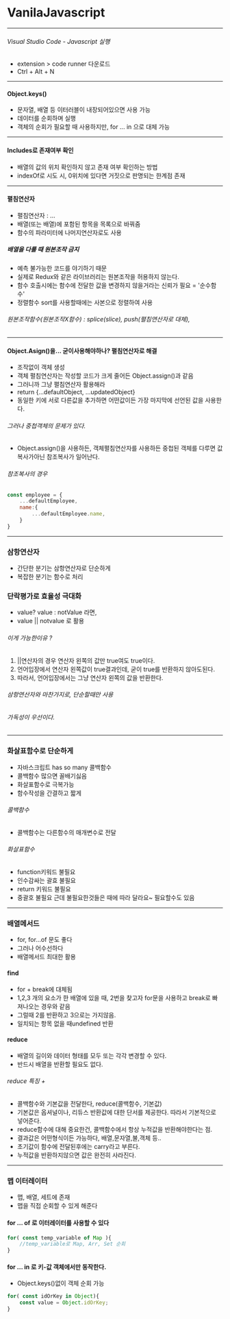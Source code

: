 # VanilaJavascript

- - - 
###### Visual Studio Code - Javascript 실행
- extension > code runner 다운로드
- Ctrl + Alt + N

- - -
#### Object.keys() 
- 문자열, 배열 등 이터러블이 내장되어있으면 사용 가능
- 데이터를 순회하며 실행
- 객체의 순회가 필요할 때 사용하지만, for ... in 으로 대체 가능

- - -
#### Includes로 존재여부 확인
- 배열의 값의 위치 확인하지 않고 존재 여부 확인하는 방법
- indexOf로 시도 시, 0위치에 있다면 거짓으로 판명되는 한계점 존재

- - -
#### 펼침연산자
- 펼침연산자 : ...
- 배열(또는 배열)에 포함된 항목을 목록으로 바꿔줌
- 함수의 파라미터에 나머지연산자로도 사용

##### 배열을 다룰 때 원본조작 금지
- 예측 불가능한 코드를 야기하기 때문
- 실제로 Redux와 같은 라이브러리는 원본조작을 허용하지 않는다.
- 함수 호출시에는 함수에 전달한 값을 변경하지 않을거라는 신뢰가 필요 = '순수함수'
- 정렬함수 sort를 사용할때에는 사본으로 정렬하여 사용

###### 원본조작함수(원본조작X함수) : splice(slice), push(펼침연산자로 대체), 

- - -
#### Object.Asign()을... 굳이사용해야하나? 펼침연산자로 해결
- 조작없이 객체 생성
- 객체 펼침연산자는 작성할 코드가 크게 줄어든 Object.assign()과 같음
- 그러니까 그냥 펼침연산자 활용해라
- return {...defaultObject, ...updatedObject}
- 동일한 키에 서로 다른값을 추가하면 어떤값이든 가장 마지막에 선언된 값을 사용한다.

###### 그러나 중첩객체의 문제가 있다.
- Object.assign()을 사용하든, 객체펼침연산자를 사용하든 중첩된 객체를 다루면 값복사가아닌 참조복사가 일어난다.

###### 참조복사의 경우
```javascript
const employee = {
    ...defaultEmployee,
    name:{
        ...defaultEmployee.name,
    }
}
```

- - -
### 삼항연산자
- 간단한 분기는 삼항연산자로 단순하게
- 복잡한 분기는 함수로 처리

### 단락평가로 효율성 극대화
- value? value : notValue 라면,
- value || notvalue 로 활용

###### 이게 가능한이유 ?
1. ||연산자의 경우 연산자 왼쪽의 값만 true여도 true이다.
2. 언어입장에서 연산자 왼쪽값이 true결과인데, 굳이 true를 반환하지 않아도된다.
3. 따라서, 언어입장에서는 그냥 연산자 왼쪽의 값을 반환한다.

###### 삼항연산자와 마찬가지로, 단순할때만 사용
###### 가독성이 우선이다.

- - -
### 화살표함수로 단순하게
- 자바스크립트 has so many 콜백함수
- 콜백함수 많으면 꼴배기싫음
- 화살표함수로 극복가능
- 함수작성을 간결하고 짧게

###### 콜백함수
- 콜백함수는 다른함수의 매개변수로 전달

###### 화살표함수
- function키워드 불필요
- 인수감싸는 괄효 불필요
- return 키워드 불필요
- 중괄호 불필요
근데 불필요한것들은 때에 따라 달라요~ 필요할수도 있음   


- - -
### 배열메서드
- for, for...of 문도 좋다 
- 그러나 어수선하다
- 배열메서드 최대한 활용

#### find
- for + break에 대체됨
- 1,2,3 개의 요소가 한 배열에 있을 때, 2번을 찾고자 for문을 사용하고 break로 빠져나오는 경우와 같음
- 그럴때 2를 반환하고 3으로는 가지않음.
- 일치되는 항목 없을 때undefined 반환

#### reduce
- 배열의 길이와 데이터 형태를 모두 또는 각각 변경할 수 있다.
- 반드시 배열을 반환할 필요도 없다.

###### reduce 특징 +
- 콜백함수와 기본값을 전달한다, reduce(콜백함수, 기본값)
- 기본값은 옵셔널이나, 리듀스 반환값에 대한 단서를 제공한다. 따라서 기본적으로 넣어준다.
- reduce함수에 대해 중요한건, 콜백함수에서 항상 누적값을 반환해야한다는 점.
- 결과값은 어떤형식이든 가능하다, 배열,문자열,불,객체 등..
- 초기값이 함수에 전달된후에는 carry라고 부른다.
- 누적값을 반환하지않으면 값은 완전히 사라진다.


- - -
### 맵 이터레이터 
- 맵, 배열, 세트에 존재
- 맵을 직접 순회할 수 있게 해준다

#### for ... of 로 이터레이터를 사용할 수 있다
```javascript
for( const temp_variable of Map ){
    //temp_variable로 Map, Arr, Set 순회
}
```

#### for ... in 로 키-값 객체에서만 동작한다.
- Object.keys()없이 객체 순회 가능
```javascript
for( const idOrKey in Object){
    const value = Object.idOrKey;
}
```
